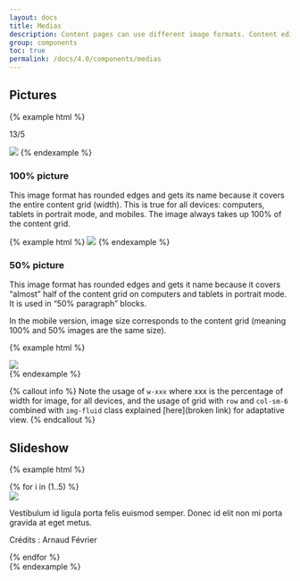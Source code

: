 ```yaml
---
layout: docs
title: Medias
description: Content pages can use different image formats. Content editors can choose from the following options > illustrations, packshots and photo essays produced by SNCF.
group: components
toc: true
permalink: /docs/4.0/components/medias
---
```


## Pictures

{% example html %}
<p class="text-center">13/5</p>
<img class="w-100 rounded" src="https://dummyimage.com/656x253/000/fff" />
{% endexample %}

### 100% picture

This image format has rounded edges and gets its name because it covers the entire content grid (width). This is true for all devices: computers, tablets in portrait mode, and mobiles. The image always takes up 100% of the content grid.

{% example html %}
<img class="img-fluid rounded" src="https://dummyimage.com/1920x1080/000/fff" />
{% endexample %}

### 50% picture

This image format has rounded edges and gets it name because it covers “almost” half of the content grid on computers and tablets in portrait mode. It is used in “50% paragraph” blocks.

In the mobile version, image size corresponds to the content grid (meaning 100% and 50% images are the same size).

{% example html %}
<div class="row">
  <div class="col-sm-6">
    <img class="img-fluid rounded" src="https://dummyimage.com/1920x1080/000/fff" />
  </div>
</div>
{% endexample %}

{% callout info %}
Note the usage of `w-xxx` where xxx is the percentage of width for image, for all devices, and the usage of grid with `row` and `col-sm-6` combined with `img-fluid` class explained [here](broken link) for adaptative view.
{% endcallout %}


## Slideshow

{% example html %}
<div class="swiper slideshow" data-component="slideshow">
  <div class="swiper-container" data-role="container">
    <!-- Additional required wrapper -->
    <div class="swiper-wrapper">
      {% for i in (1..5) %}
      <div class="swiper-slide">
        <img class="w-100 mb-4 rounded" src="https://dummyimage.com/656x394/000/fff" />
        <p class="mb-2">Vestibulum id ligula porta felis euismod semper. Donec id elit non mi porta gravida at eget metus.</p>
        <p class="mb-0 text-xs">Crédits : Arnaud Février</p>
      </div>
      {% endfor %}     
    </div>
  </div>
  <div class="swiper-pagination mt-3 mt-md-4 text-primary" data-role="pagination"></div>
  <div class="swiper-buttons">
    <div class="swiper-button-prev" data-role="button-prev"><i class="icons-arrow-prev icons-size-x75" aria-hidden="true"></i></div>
    <div class="swiper-button-next" data-role="button-next"><i class="icons-arrow-next icons-size-x75" aria-hidden="true"></i></div>
  </div>
</div>
{% endexample %}
